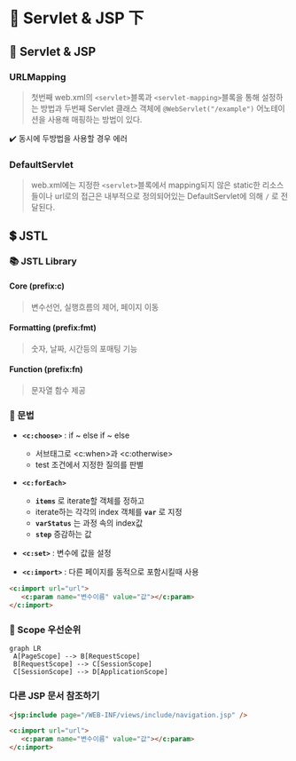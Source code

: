 # 📖 Servlet & JSP 下

## 📮 Servlet & JSP

### URLMapping
> 첫번째 web.xml의 `<servlet>`블록과 `<servlet-mapping>`블록을 통해 설정하는 방법과
두번째 Servlet 클래스 객체에 `@WebServlet("/example")` 어노테이션을 사용해 매핑하는 방법이 있다.

✔️ 동시에 두방법을 사용할 경우 에러

### DefaultServlet
> web.xml에는 지정한 `<servlet>`블록에서 mapping되지 않은 static한 리소스들이나 url로의 접근은 내부적으로 정의되어있는 DefaultServlet에 의해 `/` 로 전달된다.

## 💲 JSTL

### 📚 JSTL Library

#### Core (prefix:c)
> 변수선언, 실행흐름의 제어, 페이지 이동
#### Formatting (prefix:fmt)
> 숫자, 날짜, 시간등의 포매팅 기능
#### Function (prefix:fn)
> 문자열 함수 제공


### 💬 문법
- **`<c:choose>`** : if ~ else if ~ else
	- 서브태그로 <c:when>과 <c:otherwise>
	- test 조건에서 지정한 질의를 판별

- **`<c:forEach>`**
	- **`items`** 로 iterate할 객체를 정하고
	- iterate하는 각각의 index 객체를 **`var`** 로 지정
	- **`varStatus`** 는 과정 속의 index값
	- **`step`** 증감하는 값

- **`<c:set>`** : 변수에 값을 설정

- **`<c:import>`** : 다른 페이지를 동적으로 포함시킬때 사용
```html
<c:import url="url">
   <c:param name="변수이름" value="값"></c:param>   	
</c:import>

```


### 🔭 Scope 우선순위
```mermaid
graph LR
 A[PageScope] --> B[RequestScope]
 B[RequestScope] --> C[SessionScope]
 C[SessionScope] --> D[ApplicationScope]
```

### 다른 JSP 문서 참조하기
```html
<jsp:include page="/WEB-INF/views/include/navigation.jsp" />
```
```html
<c:import url="url">
   <c:param name="변수이름" value="값"></c:param>   	
</c:import>

```
